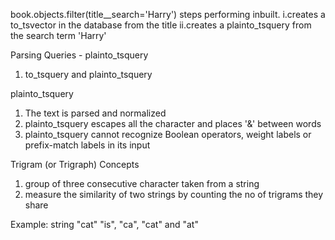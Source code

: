 book.objects.filter(title__search='Harry')
steps performing inbuilt.
i.creates a to_tsvector in the database from the title
ii.creates a plainto_tsquery from the search term 'Harry'

Parsing Queries - plainto_tsquery
1. to_tsquery and plainto_tsquery


plainto_tsquery

1. The text is parsed and normalized
2. plainto_tsquery escapes all the character and places '&'
   between words
3. plainto_tsquery cannot recognize Boolean operators,      weight labels or prefix-match labels in its input


Trigram (or Trigraph) Concepts
1. group of three consecutive character taken from a string
2. measure the similarity of two strings by counting the no of trigrams they share

Example:
string "cat" "is", "ca", "cat" and "at"


